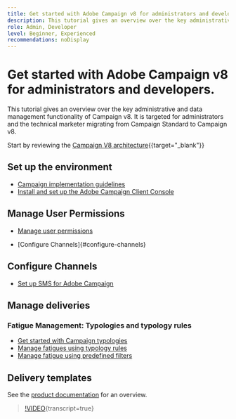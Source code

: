 ```yaml
---
title: Get started with Adobe Campaign v8 for administrators and developers.
description: This tutorial gives an overview over the key administrative and data management functionality of Campaign v8. It is targeted for administrators and the technical marketer migrating from Campaign Standard to Campaign v8.
role: Admin, Developer
level: Beginner, Experienced
recommendations: noDisplay
---
```


# Get started with Adobe Campaign v8 for administrators and developers.

This tutorial gives an overview over the key administrative and data management functionality of Campaign v8. It is targeted for administrators and the technical marketer migrating from Campaign Standard to Campaign v8.

Start by reviewing the [Campaign V8 architecture](https://experienceleague.adobe.com/en/docs/campaign/campaign-v8/config/architecture/architecture){{target="_blank"}}

## Set up the environment

* [Campaign implementation guidelines](https://experienceleague.adobe.com/en/docs/campaign/campaign-v8/config/implement/implement)
* [Install and set up the Adobe Campaign Client Console](/help/tutorial-acs-acc-admin/install-the-client-console.md)

## Manage User Permissions

* [Manage user permissions](https://experienceleague.adobe.com/en/docs/campaign/campaign-v8/admin/permissions/manage-permissions)
+ [Configure Channels]{#configure-channels}
  
## Configure Channels

* [Set up SMS for Adobe Campaign](https://experienceleague.adobe.com/en/docs/campaign-learn/set-up-sms-for-adobe-campaign/overview)


## Manage deliveries

### Fatigue Management: Typologies and typology rules

* [Get started with Campaign typologies](https://experienceleague.adobe.com/en/docs/campaign/automation/campaign-optimization/campaign-typologies)
* [Manage fatigues using typology rules](https://experienceleague.adobe.com/en/docs/campaign-learn/tutorials/sending-messages/fatigue-management/typology-rules-for-fatigue-management)
* [Manage fatigue using predefined filters](https://experienceleague.adobe.com/en/docs/campaign-learn/tutorials/sending-messages/fatigue-management/fatigue-management-using-filters)

## Delivery templates

See the [product documentation](https://experienceleague.adobe.com/en/docs/campaign-classic/using/sending-messages/using-delivery-templates/about-templates#_blank) for an overview.

>[!VIDEO](https://video.tv.adobe.com/v/342082?quality=12&learn=on){transcript=true}
